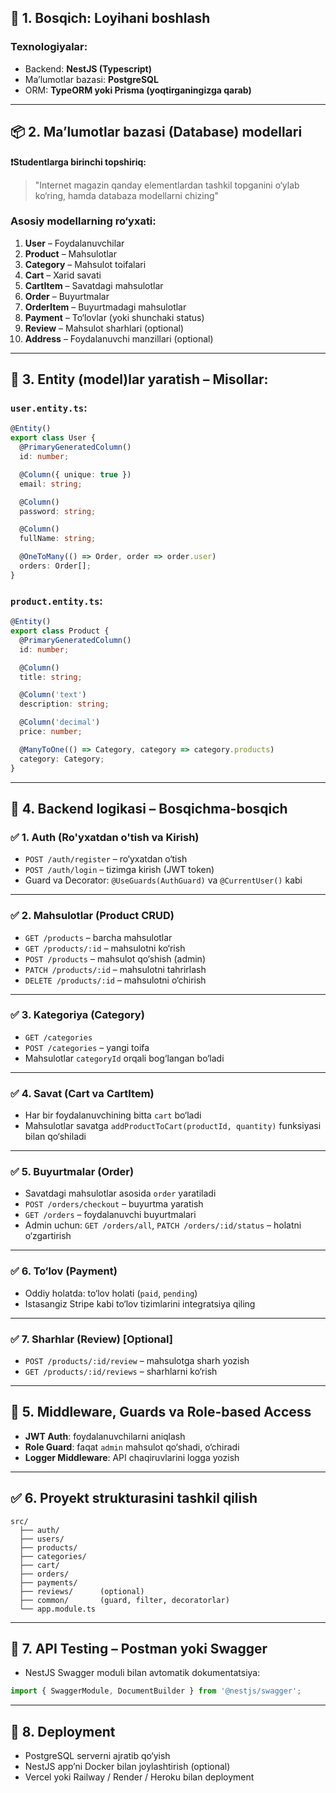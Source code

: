 ## 🧱 1. Bosqich: Loyihani boshlash

### Texnologiyalar:

* Backend: **NestJS (Typescript)**
* Ma’lumotlar bazasi: **PostgreSQL**
* ORM: **TypeORM yoki Prisma (yoqtirganingizga qarab)**

---

## 📦 2. Ma’lumotlar bazasi (Database) modellari

**❗Studentlarga birinchi topshiriq:**

> "Internet magazin qanday elementlardan tashkil topganini o‘ylab ko‘ring, hamda databaza modellarni chizing"

### Asosiy modellarning ro‘yxati:

1. **User** – Foydalanuvchilar
2. **Product** – Mahsulotlar
3. **Category** – Mahsulot toifalari
4. **Cart** – Xarid savati
5. **CartItem** – Savatdagi mahsulotlar
6. **Order** – Buyurtmalar
7. **OrderItem** – Buyurtmadagi mahsulotlar
8. **Payment** – To‘lovlar (yoki shunchaki status)
9. **Review** – Mahsulot sharhlari (optional)
10. **Address** – Foydalanuvchi manzillari (optional)

---

## 🔧 3. Entity (model)lar yaratish – Misollar:

### `user.entity.ts`:

```ts
@Entity()
export class User {
  @PrimaryGeneratedColumn()
  id: number;

  @Column({ unique: true })
  email: string;

  @Column()
  password: string;

  @Column()
  fullName: string;

  @OneToMany(() => Order, order => order.user)
  orders: Order[];
}
```

### `product.entity.ts`:

```ts
@Entity()
export class Product {
  @PrimaryGeneratedColumn()
  id: number;

  @Column()
  title: string;

  @Column('text')
  description: string;

  @Column('decimal')
  price: number;

  @ManyToOne(() => Category, category => category.products)
  category: Category;
}
```

---

## 🧠 4. Backend logikasi – Bosqichma-bosqich

### ✅ 1. **Auth (Ro'yxatdan o'tish va Kirish)**

* `POST /auth/register` – ro‘yxatdan o‘tish
* `POST /auth/login` – tizimga kirish (JWT token)
* Guard va Decorator: `@UseGuards(AuthGuard)` va `@CurrentUser()` kabi

---

### ✅ 2. **Mahsulotlar (Product CRUD)**

* `GET /products` – barcha mahsulotlar
* `GET /products/:id` – mahsulotni ko‘rish
* `POST /products` – mahsulot qo‘shish (admin)
* `PATCH /products/:id` – mahsulotni tahrirlash
* `DELETE /products/:id` – mahsulotni o‘chirish

---

### ✅ 3. **Kategoriya (Category)**

* `GET /categories`
* `POST /categories` – yangi toifa
* Mahsulotlar `categoryId` orqali bog‘langan bo‘ladi

---

### ✅ 4. **Savat (Cart va CartItem)**

* Har bir foydalanuvchining bitta `cart` bo‘ladi
* Mahsulotlar savatga `addProductToCart(productId, quantity)` funksiyasi bilan qo‘shiladi

---

### ✅ 5. **Buyurtmalar (Order)**

* Savatdagi mahsulotlar asosida `order` yaratiladi
* `POST /orders/checkout` – buyurtma yaratish
* `GET /orders` – foydalanuvchi buyurtmalari
* Admin uchun: `GET /orders/all`, `PATCH /orders/:id/status` – holatni o‘zgartirish

---

### ✅ 6. **To‘lov (Payment)**

* Oddiy holatda: to‘lov holati (`paid`, `pending`)
* Istasangiz Stripe kabi to‘lov tizimlarini integratsiya qiling

---

### ✅ 7. **Sharhlar (Review) \[Optional]**

* `POST /products/:id/review` – mahsulotga sharh yozish
* `GET /products/:id/reviews` – sharhlarni ko‘rish

---

## 🔐 5. Middleware, Guards va Role-based Access

* **JWT Auth**: foydalanuvchilarni aniqlash
* **Role Guard**: faqat `admin` mahsulot qo‘shadi, o‘chiradi
* **Logger Middleware**: API chaqiruvlarini logga yozish

---

## ✅ 6. Proyekt strukturasini tashkil qilish

```
src/
  ├── auth/
  ├── users/
  ├── products/
  ├── categories/
  ├── cart/
  ├── orders/
  ├── payments/
  ├── reviews/      (optional)
  ├── common/       (guard, filter, decoratorlar)
  └── app.module.ts
```

---

## 🔄 7. API Testing – Postman yoki Swagger

* NestJS Swagger moduli bilan avtomatik dokumentatsiya:

```ts
import { SwaggerModule, DocumentBuilder } from '@nestjs/swagger';
```

---

## 🚀 8. Deployment

* PostgreSQL serverni ajratib qo‘yish
* NestJS app’ni Docker bilan joylashtirish (optional)
* Vercel yoki Railway / Render / Heroku bilan deployment
